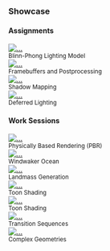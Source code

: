 ### Showcase

#### Assignments

<div class="row row-cols-1 row-cols-sm-4 g-4">
  <div class="col">
    <div class="card h-100">
      <a href="demo/assignment0.html"><img src="images/placeholder.png" class="card-img-top" alt="..."></a>
      <div class="card-footer">
        <small class="text-body-secondary">Blinn-Phong Lighting Model</small>
      </div>
    </div>
  </div>
  <div class="col">
    <div class="card h-100">
      <a href="demo/assignment1.html"><img src="images/placeholder.png" class="card-img-top" alt="..."></a>
      <div class="card-footer">
        <small class="text-body-secondary">Framebuffers and Postprocessing</small>
      </div>
    </div>
  </div>
  <div class="col">
    <div class="card h-100">
      <a href="demo/assignment2.html"><img src="images/placeholder.png" class="card-img-top" alt="..."></a>
      <div class="card-footer">
        <small class="text-body-secondary">Shadow Mapping</small>
      </div>
    </div>
  </div>
  <div class="col">
    <div class="card h-100">
      <a href="demo/assignment3.html"><img src="images/placeholder.png" class="card-img-top" alt="..."></a>
      <div class="card-footer">
        <small class="text-body-secondary">Deferred Lighting</small>
      </div>
    </div>
  </div>
</div>

#### Work Sessions

<div class="row row-cols-1 row-cols-sm-4 g-4">
  <div class="col">
    <div class="card h-100">
      <a href="demo/worksession0.html"><img src="images/placeholder.png" class="card-img-top" alt="..."></a>
      <div class="card-footer">
        <small class="text-body-secondary">Physically Based Rendering (PBR)</small>
      </div>
    </div>
  </div>
  <div class="col">
    <div class="card h-100">
      <a href="demo/worksession1.html"><img src="images/placeholder.png" class="card-img-top" alt="..."></a>
      <div class="card-footer">
        <small class="text-body-secondary">Windwaker Ocean</small>
      </div>
    </div>
  </div>
  <div class="col">
    <div class="card h-100">
      <a href="demo/worksession2.html"><img src="images/placeholder.png" class="card-img-top" alt="..."></a>
      <div class="card-footer">
        <small class="text-body-secondary">Landmass Generation</small>
      </div>
    </div>
  </div>
  <div class="col">
    <div class="card h-100">
      <a href="demo/worksession3.html"><img src="images/placeholder.png" class="card-img-top" alt="..."></a>
      <div class="card-footer">
        <small class="text-body-secondary">Toon Shading</small>
      </div>
    </div>
  </div>
  <div class="col">
    <div class="card h-100">
      <a href="demo/worksession4.html"><img src="images/placeholder.png" class="card-img-top" alt="..."></a>
      <div class="card-footer">
        <small class="text-body-secondary">Toon Shading</small>
      </div>
    </div>
  </div>
  <div class="col">
    <div class="card h-100">
      <a href="demo/worksession5.html"><img src="images/placeholder.png" class="card-img-top" alt="..."></a>
      <div class="card-footer">
        <small class="text-body-secondary">Transition Sequences</small>
      </div>
    </div>
  </div>
  <div class="col">
    <div class="card h-100">
      <a href="demo/worksession6.html"><img src="images/placeholder.png" class="card-img-top" alt="..."></a>
      <div class="card-footer">
        <small class="text-body-secondary">Complex Geometries</small>
      </div>
    </div>
  </div>

</div>